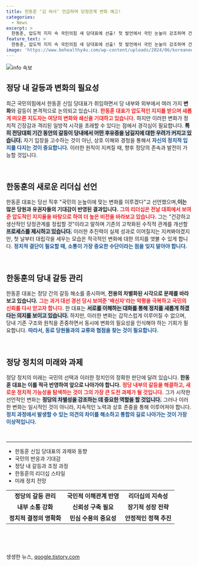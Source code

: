 ```yaml
---
title: 한동훈 ‘김 여사’ 언급하며 당정관계 변화 예고!
categories:
  - News
excerpt: >
  한동훈, 압도적 지지 속 국민의힘 새 당대표에 선출! 첫 발언에서 국민 눈높이 강조하며 건강한 당정관계 구축 의지 드러내. 그러나 내부 갈등 해소가 최우선 과제로 떠오르며 향후 행보에 이목 집중!
feature_text: >
  한동훈, 압도적 지지 속 국민의힘 새 당대표에 선출! 첫 발언에서 국민 눈높이 강조하며 건강한 당정관계 구축 의지 드러내. 그러나 내부 갈등 해소가 최우선 과제로 떠오르며 향후 행보에 이목 집중!
image: 'https://www.behealthy4u.com/wp-content/uploads/2024/06/koreanews.jpg'
---
```


<p><img src="https://www.behealthy4u.com/wp-content/uploads/2024/06/koreanews.jpg" alt="info 속보" /></p>

<h2 data-ke-size="size26">정당 내 갈등과 변화의 필요성</h2>

<p data-ke-size="size16">최근 국민의힘에서 한동훈 신임 당대표가 취임하면서 당 내부와 외부에서 여러 가지 <b>변화</b>와 갈등이 본격적으로 논의되고 있습니다. <b><span style="color: #ee2323;">한동훈 대표가 압도적인 지지를 받으며 새롭게 떠오른 지도자는 여당의 변화와 쇄신을 기대하고 있습니다.</span></b> 하지만 이러한 변화가 정치적 긴장감과 격리된 일방적 시각을 초래할 수 있다는 점에서 경각심이 필요합니다. <b><span style="background-color: #21538527;">특히 전당대회 기간 동안의 갈등이 당내에서 어떤 후유증을 남길지에 대한 우려가 커지고 있습니다.</span></b> 자기 입장을 고수하는 것이 아닌, 상호 이해와 경청을 통해서 <b><span style="color: #1a5490;">자신의 정치적 입지를 다지는 것이 중요합니다.</span></b> 이러한 원칙이 지켜질 때, 향후 정당의 존속과 발전이 가능할 것입니다.</p>

<p data-ke-size="size16">&nbsp;</p>

<h2 data-ke-size="size26">한동훈의 새로운 리더십 선언</h2>

<p data-ke-size="size16">한동훈 대표는 당선 직후 "국민의 눈높이에 맞는 변화를 이루겠다"고 선언했으며,<b>이는 많은 당원과 유권자들의 기대감이 반영된 결과입니다.</b> <b><span style="color: #ee2323;">그의 리더십은 전날 대회에서 보여준 압도적인 지지율을 바탕으로 하여 더 높은 비전을 바라보고 있습니다.</span></b> 그는 "건강하고 생산적인 당정관계를 정립할 것"이라고 말하며 기존의 고착화된 수직적 관계를 개선할 <b><span style="background-color: #21538527;">프로세스를 제시하고 있습니다.</span></b> 이러한 추진력이 실제 성과로 이어질지는 지켜봐야겠지만, 첫 날부터 대립각을 세우는 모습은 적극적인 변화에 대한 의지를 엿볼 수 있게 합니다. <b><span style="color: #1a5490;">정치적 결단이 필요할 때, 소통이 가장 중요한 수단이라는 점을 잊지 말아야 합니다.</span></b></p>

<p data-ke-size="size16">&nbsp;</p>

<h2 data-ke-size="size26">한동훈의 당내 갈등 관리</h2>

<p data-ke-size="size16">한동훈 대표는 정당 간의 갈등 해소를 중시하며, <b>전용의 차별화된 시각으로 문제를 바라보고 있습니다.</b> <b><span style="color: #ee2323;">그는 과거 대선 경선 당시 보여준 '배신자'라는 악평을 극복하고 국민의 신뢰를 다시 얻고자 합니다.</span></b> 한 대표는 <b><span style="background-color: #21538527;">서로를 이해하는 대화를 통해 정치를 새롭게 하겠다는 의지를 보이고 있습니다.</span></b> 하지만, 이러한 변화는 갑작스럽게 이루어질 수 없으며, 당내 기존 구조와 원칙을 존중하면서 동시에 변화의 필요성을 인식해야 하는 기회가 필요합니다. <b><span style="color: #1a5490;">따라서, 동료 당원들과의 교류와 협점을 찾는 것이 필요합니다.</span></b></p>

<p data-ke-size="size16">&nbsp;</p>

<h2 data-ke-size="size26">정당 정치의 미래와 과제</h2>

<p data-ke-size="size16">정당 정치의 미래는 국민의 선택과 이러한 정치인의 정확한 판단에 달려 있습니다. <b>한동훈 대표는 이를 적극 반영하여 앞으로 나아가야 합니다.</b> <b><span style="color: #ee2323;">정당 내부의 갈등을 해결하고, 새로운 정치적 가능성을 탐색하는 것이 그의 가장 큰 도전 과제가 될 것입니다.</span></b> 그가 시작한 선언적인 변화는 <b><span style="background-color: #21538527;">정당의 차별성을 강조하는 데 중요한 역할을 할 것입니다.</span></b> 그러나 이러한 변화는 일시적인 것이 아니라, 지속적인 노력과 상호 존중을 통해 이루어져야 합니다. <b><span style="color: #1a5490;">정치 과정에서 발생할 수 있는 의견의 차이를 해소하고 통합의 길로 나아가는 것이 가장 이상적입니다.</span></b></p>

<p data-ke-size="size16">&nbsp;</p>

<hr>

<ul>
    <li>한동훈 신임 당대표의 과제와 동향</li>
    <li>국민의 반응과 기대감</li>
    <li>정당 내 갈등과 조정 과정</li>
    <li>한동훈의 리더십 스타일</li>
    <li>미래 정치 전망</li>
</ul>

<table style="width: 100%;">
    <tr>
        <td style="text-align: center; height: 17px;"><b>정당의 갈등 관리</b></td>
        <td style="text-align: center; height: 17px;"><b>국민적 이해관계 반영</b></td>
        <td style="text-align: center; height: 17px;"><b>리더십의 지속성</b></td>
    </tr>
    <tr>
        <td style="text-align: center; height: 17px;"><b>내부 소통 강화</b></td>
        <td style="text-align: center; height: 17px;"><b>신뢰성 구축 필요</b></td>
        <td style="text-align: center; height: 17px;"><b>장기적 성장 전략</b></td>
    </tr>
    <tr>
        <td style="text-align: center; height: 17px;"><b>정치적 결정의 명확화</b></td>
        <td style="text-align: center; height: 17px;"><b>민심 수용의 중요성</b></td>
        <td style="text-align: center; height: 17px;"><b>안정적인 정책 추진</b></td>
    </tr>
</table>

<p data-ke-size="size16">&nbsp;</p>

<p data-ke-size="size16">&nbsp;</p>
생생한 뉴스, <a href="https://qoogle.tistory.com" rel="dofollow">qoogle.tistory.com</a>



